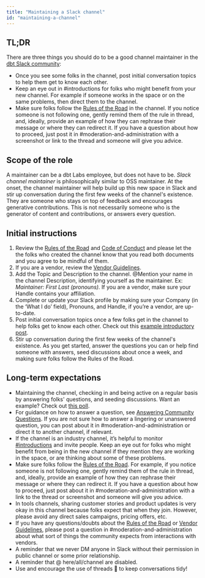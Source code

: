 ```yaml
---
title: "Maintaining a Slack channel"
id: "maintaining-a-channel"
---
```


## TL;DR

There are three things you should do to be a good channel maintainer in the [dbt Slack community](https://community.getdbt.com/):

- Once you see some folks in the channel, post initial conversation topics to help them get to know each other.
- Keep an eye out in #introductions for folks who might benefit from your new channel. For example if someone works in the space or on  the same problems, then direct them to the channel.
- Make sure folks follow the [Rules of the Road](https://docs.getdbt.com/docs/contributing/slack-rules-of-the-road) in the channel. If you notice someone is not following one, gently remind them of the rule in thread, and, ideally, provide an example of how they can rephrase their message or where they can redirect it.  If you have a question about how to proceed, just post it in #moderation-and-administration with a screenshot or link to the thread and someone will give you advice.

## Scope of the role

A maintainer can be a dbt Labs employee, but does not have to be. *Slack channel maintainer* is philosophically similar to OSS maintainer. At the onset, the channel maintainer will help build up this new space in Slack and stir up conversation during the first few weeks of the channel's existence. They are someone who stays on top of feedback and encourages generative contributions. This is not necessarily someone who is the generator of content and contributions, or answers every question.

## Initial instructions

1. Review the [Rules of the Road](community/resources/slack-rules-of-the-road) and [Code of Conduct](community/resources/code-of-conduct) and please let the the folks who created the channel know that you read both documents and you agree to be mindful of them.
2. If you are a vendor, review the [Vendor Guidelines](https://www.getdbt.com/community/vendor-guidelines).
3. Add the Topic and Description to the channel. @Mention your name in the channel Description, identifying yourself as the maintainer. Ex: *Maintainer: First Last (pronouns).* If you are a vendor, make sure your Handle contains your affiliation.
4. Complete or update your Slack profile by making sure your Company (in the ‘What I do’ field), Pronouns, and Handle, if you’re a vendor, are up-to-date.
5. Post initial conversation topics once a few folks get in the channel to help folks get to know each other. Check out this [example introductory post](https://getdbt.slack.com/archives/C02FXAZRRDW/p1632407767005000).
6. Stir up conversation during the first few weeks of the channel's existence. As you get started, answer the questions you can or help find someone with answers, seed discussions about once a week, and making sure folks follow the Rules of the Road.

## Long-term expectations

- Maintaining the channel, checking in and being active on a regular basis by answering folks' questions, and seeding discussions. Want an example? Check out [this poll](https://getdbt.slack.com/archives/C022A67TLFL/p1628279819038800).
- For guidance on how to answer a question, see [Answering Community Questions](https://www.getdbt.com/community/answering-community-questions). If you are not sure how to answer a lingering or unanswered question, you can post about it in #moderation-and-administration or direct it to another channel, if relevant.
- If the channel is an industry channel, it’s helpful to monitor [#introductions](https://getdbt.slack.com/archives/CETJLH1V3) and invite people. Keep an eye out for folks who might benefit from being in the new channel if they mention they are working in the space, or are thinking about some of these problems.
- Make sure folks follow the [Rules of the Road](https://docs.getdbt.com/docs/contributing/slack-rules-of-the-road). For example, if you notice someone is not following one, gently remind them of the rule in thread, and, ideally, provide an example of how they can rephrase their message or where they can redirect it.  If you have a question about how to proceed, just post about it in #moderation-and-administration with a link to the thread or screenshot and someone will give you advice.
- In tools channels, sharing customer stories and product updates is very okay in this channel because folks expect that when they join. However, please avoid any direct sales campaigns, pricing offers, etc.
- If you have any questions/doubts about the [Rules of the Road](/community/resources/slack-rules-of-the-road) or [Vendor Guidelines](/community/resources/vendor-guidelines), please post a question in #moderation-and-administration about what sort of things the community expects from interactions with vendors.
- A reminder that we never DM anyone in Slack without their permission in public channel or some prior relationship.
- A reminder that @ here/all/channel are disabled.
- Use and encourage the use of threads 🧵 to keep conversations tidy!
